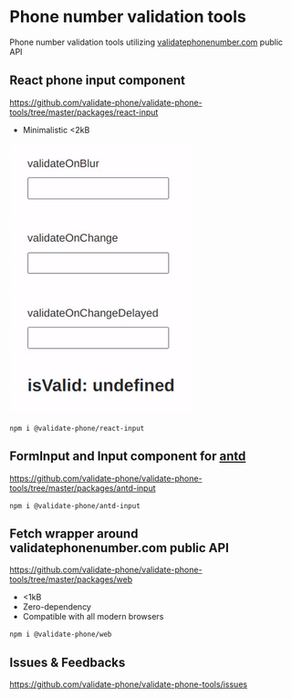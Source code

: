 # Phone number validation tools

Phone number validation tools utilizing <a href="https://validatephonenumber.com">validatephonenumber.com</a> public API

## React phone input component

<a href="https://github.com/validate-phone/validate-phone-tools/tree/master/packages/react-input">https://github.com/validate-phone/validate-phone-tools/tree/master/packages/react-input</a>

- Minimalistic <2kB

![](packages/react-input/example.gif)

```
npm i @validate-phone/react-input
```

## FormInput and Input component for <a href="https://ant.design/components/input/" rel="noopener noreferrer nofollow" target="_blank">antd</a>

<a href="https://github.com/validate-phone/validate-phone-tools/tree/master/packages/antd-input">https://github.com/validate-phone/validate-phone-tools/tree/master/packages/antd-input</a>

```
npm i @validate-phone/antd-input
```

## Fetch wrapper around validatephonenumber.com public API

<a href="https://github.com/validate-phone/validate-phone-tools/tree/master/packages/web">https://github.com/validate-phone/validate-phone-tools/tree/master/packages/web</a>

- <1kB
- Zero-dependency
- Compatible with all modern browsers

```
npm i @validate-phone/web
```

## Issues & Feedbacks

https://github.com/validate-phone/validate-phone-tools/issues
